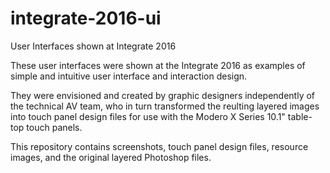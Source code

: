 # integrate-2016-ui

User Interfaces shown at Integrate 2016

These user interfaces were shown at the Integrate 2016 as examples of simple and intuitive user interface and interaction design.

They were envisioned and created by graphic designers independently of the technical AV team, who in turn transformed the reulting layered images into touch panel design files for use with the Modero X Series 10.1" table-top touch panels.

This repository contains screenshots, touch panel design files, resource images, and the original layered Photoshop files.
